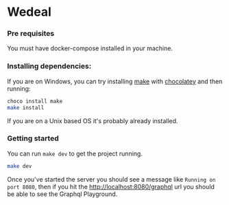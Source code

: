 # Wedeal

### Pre requisites

You must have docker-compose installed in your machine.

### Installing dependencies:

If you are on Windows, you can try installing [make](https://pt.wikipedia.org/wiki/Make) with [chocolatey](https://chocolatey.org/install) and then running:

```sh
choco install make
make install
```

If you are on a Unix based OS it's probably already installed.

### Getting started

You can run `make dev` to get the project running.

```sh
make dev
```

Once you've started the server you should see a message like `Running on port 8080`, then if you hit the [http://localhost:8080/graphql](http://localhost:8080/graphql) url you should be able to see the Graphql Playground.
